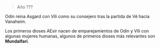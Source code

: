 > Año ???

Odín reina Asgard con Vili como su consejero tras la partida de Vé hacia Vanaheim.

Los primeros dioses AEsir nacen de emparejamientos de Odín y Vili con algunas mujeres humanas, algunos de primeros dioses más relevantes son **Mundalfari**.
